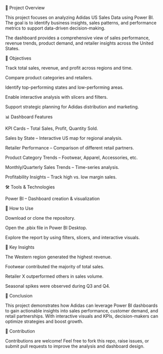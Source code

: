 📌 Project Overview

This project focuses on analyzing Adidas US Sales Data using Power BI. The goal is to identify business insights, sales patterns, and performance metrics to support data-driven decision-making.

The dashboard provides a comprehensive view of sales performance, revenue trends, product demand, and retailer insights across the United States.

🎯 Objectives

Track total sales, revenue, and profit across regions and time.

Compare product categories and retailers.

Identify top-performing states and low-performing areas.

Enable interactive analysis with slicers and filters.

Support strategic planning for Adidas distribution and marketing.

📊 Dashboard Features

KPI Cards – Total Sales, Profit, Quantity Sold.

Sales by State – Interactive US map for regional analysis.

Retailer Performance – Comparison of different retail partners.

Product Category Trends – Footwear, Apparel, Accessories, etc.

Monthly/Quarterly Sales Trends – Time-series analysis.

Profitability Insights – Track high vs. low margin sales.

🛠 Tools & Technologies

Power BI – Dashboard creation & visualization

🚀 How to Use

Download or clone the repository.

Open the .pbix file in Power BI Desktop.

Explore the report by using filters, slicers, and interactive visuals.

🔑 Key Insights

The Western region generated the highest revenue.

Footwear contributed the majority of total sales.

Retailer X outperformed others in sales volume.

Seasonal spikes were observed during Q3 and Q4.

📌 Conclusion

This project demonstrates how Adidas can leverage Power BI dashboards to gain actionable insights into sales performance, customer demand, and retail partnerships. With interactive visuals and KPIs, decision-makers can optimize strategies and boost growth.

🤝 Contribution

Contributions are welcome! Feel free to fork this repo, raise issues, or submit pull requests to improve the analysis and dashboard design.
